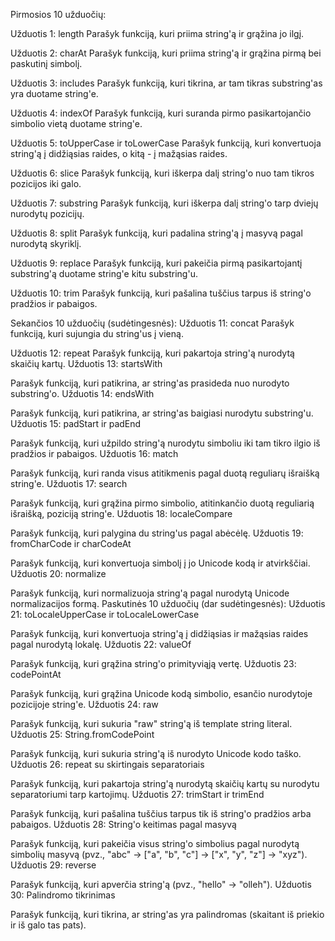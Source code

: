 Pirmosios 10 užduočių:

Užduotis 1: length
Parašyk funkciją, kuri priima string'ą ir grąžina jo ilgį.

Užduotis 2: charAt
Parašyk funkciją, kuri priima string'ą ir grąžina pirmą bei paskutinį simbolį.

Užduotis 3: includes
Parašyk funkciją, kuri tikrina, ar tam tikras substring'as yra duotame string'e.

Užduotis 4: indexOf
Parašyk funkciją, kuri suranda pirmo pasikartojančio simbolio vietą duotame string'e.

Užduotis 5: toUpperCase ir toLowerCase
Parašyk funkciją, kuri konvertuoja string'ą į didžiąsias raides, o kitą - į mažąsias raides.

Užduotis 6: slice
Parašyk funkciją, kuri iškerpa dalį string'o nuo tam tikros pozicijos iki galo.

Užduotis 7: substring
Parašyk funkciją, kuri iškerpa dalį string'o tarp dviejų nurodytų pozicijų.

Užduotis 8: split
Parašyk funkciją, kuri padalina string'ą į masyvą pagal nurodytą skyriklį.

Užduotis 9: replace
Parašyk funkciją, kuri pakeičia pirmą pasikartojantį substring'ą duotame string'e kitu substring'u.

Užduotis 10: trim
Parašyk funkciją, kuri pašalina tuščius tarpus iš string'o pradžios ir pabaigos.



Sekančios 10 užduočių (sudėtingesnės):
Užduotis 11: concat
Parašyk funkciją, kuri sujungia du string'us į vieną.

Užduotis 12: repeat
Parašyk funkciją, kuri pakartoja string'ą nurodytą skaičių kartų.
Užduotis 13: startsWith

Parašyk funkciją, kuri patikrina, ar string'as prasideda nuo nurodyto substring'o.
Užduotis 14: endsWith

Parašyk funkciją, kuri patikrina, ar string'as baigiasi nurodytu substring'u.
Užduotis 15: padStart ir padEnd

Parašyk funkciją, kuri užpildo string'ą nurodytu simboliu iki tam tikro ilgio iš pradžios ir pabaigos.
Užduotis 16: match

Parašyk funkciją, kuri randa visus atitikmenis pagal duotą reguliarų išraišką string'e.
Užduotis 17: search

Parašyk funkciją, kuri grąžina pirmo simbolio, atitinkančio duotą reguliarią išraišką, poziciją string'e.
Užduotis 18: localeCompare

Parašyk funkciją, kuri palygina du string'us pagal abėcėlę.
Užduotis 19: fromCharCode ir charCodeAt

Parašyk funkciją, kuri konvertuoja simbolį į jo Unicode kodą ir atvirkščiai.
Užduotis 20: normalize

Parašyk funkciją, kuri normalizuoja string'ą pagal nurodytą Unicode normalizacijos formą.
Paskutinės 10 užduočių (dar sudėtingesnės):
Užduotis 21: toLocaleUpperCase ir toLocaleLowerCase

Parašyk funkciją, kuri konvertuoja string'ą į didžiąsias ir mažąsias raides pagal nurodytą lokalę.
Užduotis 22: valueOf

Parašyk funkciją, kuri grąžina string'o primityviąją vertę.
Užduotis 23: codePointAt

Parašyk funkciją, kuri grąžina Unicode kodą simbolio, esančio nurodytoje pozicijoje string'e.
Užduotis 24: raw

Parašyk funkciją, kuri sukuria "raw" string'ą iš template string literal.
Užduotis 25: String.fromCodePoint

Parašyk funkciją, kuri sukuria string'ą iš nurodyto Unicode kodo taško.
Užduotis 26: repeat su skirtingais separatoriais

Parašyk funkciją, kuri pakartoja string'ą nurodytą skaičių kartų su nurodytu separatoriumi tarp kartojimų.
Užduotis 27: trimStart ir trimEnd

Parašyk funkciją, kuri pašalina tuščius tarpus tik iš string'o pradžios arba pabaigos.
Užduotis 28: String'o keitimas pagal masyvą

Parašyk funkciją, kuri pakeičia visus string'o simbolius pagal nurodytą simbolių masyvą (pvz., "abc" -> ["a", "b", "c"] -> ["x", "y", "z"] -> "xyz").
Užduotis 29: reverse

Parašyk funkciją, kuri apverčia string'ą (pvz., "hello" -> "olleh").
Užduotis 30: Palindromo tikrinimas

Parašyk funkciją, kuri tikrina, ar string'as yra palindromas (skaitant iš priekio ir iš galo tas pats).
